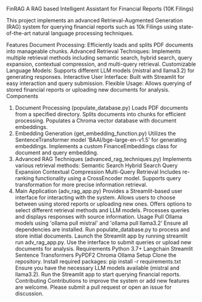 FinRAG
A RAG based Intelligent Assistant for Financial Reports (10K Filings)

This project implements an advanced Retrieval-Augmented Generation (RAG) system for querying financial reports such as 10k Filings using state-of-the-art natural language processing techniques.

Features
Document Processing: Efficiently loads and splits PDF documents into manageable chunks.
Advanced Retrieval Techniques: Implements multiple retrieval methods including semantic search, hybrid search, query expansion, contextual compression, and multi-query retrieval.
Customizable Language Models: Supports different LLM models (mistral and llama3.2) for generating responses.
Interactive User Interface: Built with Streamlit for easy interaction and query submission.
Flexible Usage: Allows querying of stored financial reports or uploading new documents for analysis.
Components
1. Document Processing (populate_database.py)
Loads PDF documents from a specified directory.
Splits documents into chunks for efficient processing.
Populates a Chroma vector database with document embeddings.
2. Embedding Generation (get_embedding_function.py)
Utilizes the SentenceTransformer model 'BAAI/bge-large-en-v1.5' for generating embeddings.
Implements a custom FinanceEmbeddings class for document and query embedding.
3. Advanced RAG Techniques (advanced_rag_techniques.py)
Implements various retrieval methods:
Semantic Search
Hybrid Search
Query Expansion
Contextual Compression
Multi-Query Retrieval
Includes re-ranking functionality using a CrossEncoder model.
Supports query transformation for more precise information retrieval.
4. Main Application (adv_rag_app.py)
Provides a Streamlit-based user interface for interacting with the system.
Allows users to choose between using stored reports or uploading new ones.
Offers options to select different retrieval methods and LLM models.
Processes queries and displays responses with source information.
Usage
Pull Ollama models using 'ollama pull mistral' and 'ollama pull llama3.2'
Ensure all dependencies are installed.
Run populate_database.py to process and store initial documents.
Launch the Streamlit app by running streamlit run adv_rag_app.py.
Use the interface to submit queries or upload new documents for analysis.
Requirements
Python 3.7+
Langchain
Streamlit
Sentence Transformers
PyPDF2
Chroma
Ollama
Setup
Clone the repository.
Install required packages: pip install -r requirements.txt
Ensure you have the necessary LLM models available (mistral and llama3.2).
Run the Streamlit app to start querying financial reports.
Contributing
Contributions to improve the system or add new features are welcome. Please submit a pull request or open an issue for discussion.
